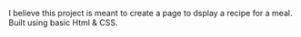 I believe this project is meant to create a page to dsplay a recipe for a meal.
Built using basic Html & CSS.